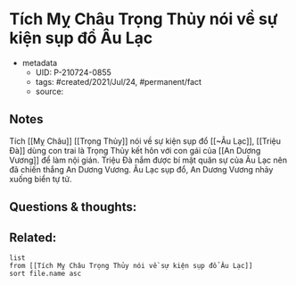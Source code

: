 # Tích Mỵ Châu Trọng Thủy nói về sự kiện sụp đổ Âu Lạc

- metadata
	- UID: P-210724-0855
	- tags: #created/2021/Jul/24, #permanent/fact 
	- source: 

## Notes
Tích [[Mỵ Châu]] [[Trọng Thủy]] nói về sự kiện sụp đổ [[~Âu Lạc]], [[Triệu Đà]] dùng con trai là Trọng Thủy kết hôn với con gái của [[An Dương Vương]] để làm nội gián. Triệu Đà nắm được bí mật quân sự của Âu Lạc nên đã chiến thắng An Dương Vương. Âu Lạc sụp đổ, An Dương Vương nhảy xuống biển tự tử.

## Questions & thoughts:

## Related:
```dataview
list
from [[Tích Mỵ Châu Trọng Thủy nói về sự kiện sụp đổ Âu Lạc]]
sort file.name asc
```
